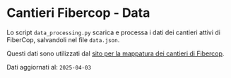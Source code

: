 # Cantieri Fibercop - Data

Lo script `data_processing.py` scarica e processa i dati dei cantieri attivi di FiberCop, salvandoli nel file `data.json`.

Questi dati sono utilizzati dal [sito per la mappatura dei cantieri di Fibercop](https://v-graglia.github.io/cantieri-fibercop/).

Dati aggiornati al: `2025-04-03`